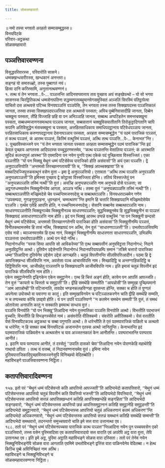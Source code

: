 ```yaml
---
title: सोळसमहावारो

---
```

॥ नमो तस्स भगवतो अरहतो सम्मासम्बुद्धस्स॥  
विनयपिटके  
परिवार-अट्ठकथा  
सोळसमहावारो  


## पञ्ञत्तिवारवण्णना

विसुद्धपरिवारस्स , परिवारोति सासने।  
धम्मक्खन्धसरीरस्स, खन्धकानं अनन्तरा॥  
सङ्गहं यो समारुळ्हो, तस्स पुब्बागतं नयं।  
हित्वा दानि करिस्सामि, अनुत्तानत्थवण्णनं॥  
१. तत्थ यं तेन भगवता…पे॰… पञ्ञत्तन्ति आदिनयप्पवत्ताय ताव पुच्छाय अयं सङ्खेपत्थो – यो सो भगवा सासनस्स चिरट्ठितिकत्थं धम्मसेनापतिना सद्धम्मगारवबहुमानवेगसमुस्सितं अञ्जलिं सिरस्मिं पतिट्ठापेत्वा याचितो दस अत्थवसे पटिच्च विनयपञ्ञत्तिं पञ्ञपेसि, तेन भगवता तस्स तस्स सिक्खापदस्स पञ्ञत्तिकालं जानता, तस्सा तस्सा सिक्खापदपञ्ञत्तिया दस अत्थवसे पस्सता; अपिच पुब्बेनिवासादीहि जानता, दिब्बेन चक्खुना पस्सता, तीहि विज्जाहि छहि वा पन अभिञ्ञाहि जानता, सब्बत्थ अप्पटिहतेन समन्तचक्खुना पस्सता, सब्बधम्मजाननसमत्थाय पञ्ञाय जानता, सब्बसत्तानं चक्खुविसयातीतानि तिरोकुट्टादिगतानि चापि रूपानि अतिविसुद्धेन मंसचक्खुना च पस्सता, अत्तहितसाधिकाय समाधिपदट्ठानाय पटिवेधपञ्ञाय जानता, परहितसाधिकाय करुणापदट्ठानाय देसनापञ्ञाय पस्सता, अरहता सम्मासम्बुद्धेन ‘‘यं पठमं पाराजिकं पञ्ञत्तं, तं कत्थ पञ्ञत्तं, कं आरब्भ पञ्ञत्तं, किस्मिं वत्थुस्मिं पञ्ञत्तं, अत्थि तत्थ पञ्ञत्ति…पे॰… केनाभत’’न्ति।  
२. पुच्छाविस्सज्जने पन ‘‘यं तेन भगवता जानता पस्सता अरहता सम्मासम्बुद्धेन पठमं पाराजिक’’न्ति इदं केवलं पुच्छाय आगतस्स आदिपदस्स पच्चुद्धरणमत्तमेव, ‘‘कत्थ पञ्ञत्तन्ति वेसालिया पञ्ञत्तं; कं आरब्भाति सुदिन्नं कलन्दपुत्तं आरब्भा’’ति एवमादिना पन नयेन पुनपि एत्थ एकेकं पदं पुच्छित्वाव विस्सज्जितं। एका पञ्ञत्तीति ‘‘यो पन भिक्खु मेथुनं धम्मं पटिसेवेय्य पाराजिको होति असंवासो’’ति अयं एका पञ्ञत्ति। द्वे अनुपञ्ञत्तियोति ‘‘अन्तमसो तिरच्छानगतायपी’’ति च, ‘‘सिक्खं अपच्चक्खाया’’ति च मक्कटिवज्जिपुत्तकवत्थूनं वसेन वुत्ता – इमा द्वे अनुपञ्ञत्तियो। एत्तावता ‘‘अत्थि तत्थ पञ्ञत्ति अनुपञ्ञत्ति अनुप्पन्नपञ्ञत्ती’’ति इमिस्सा पुच्छाय द्वे कोट्ठासा विस्सज्जिता होन्ति। ततियं विस्सज्जेतुं पन ‘‘अनुप्पन्नपञ्ञत्ति तस्मिं नत्थी’’ति वुत्तं। अयञ्हि अनुप्पन्नपञ्ञत्ति नाम अनुप्पन्ने दोसे पञ्ञत्ता; सा अट्ठगरुधम्मवसेन भिक्खुनीनंयेव आगता, अञ्ञत्र नत्थि। तस्मा वुत्तं ‘‘अनुप्पन्नपञ्ञत्ति तस्मिं नत्थी’’ति। सब्बत्थपञ्ञत्तीति मज्झिमदेसे चेव पच्चन्तिमजनपदेसु च सब्बत्थपञ्ञत्ति। विनयधरपञ्चमेन गणेन ‘‘उपसम्पदा, गुणङ्गुणूपाहना, धुवनहानं, चम्मत्थरण’’न्ति इमानि हि चत्तारि सिक्खापदानि मज्झिमदेसेयेव पञ्ञत्ति। एत्थेव एतेहि आपत्ति होति, न पच्चन्तिमजनपदेसु। सेसानि सब्बानेव सब्बत्थपञ्ञत्ति नाम।  
साधारणपञ्ञत्तीति भिक्खूनञ्चेव भिक्खुनीनञ्च साधारणपञ्ञत्ति; सुद्धभिक्खूनमेव हि सुद्धभिक्खुनीनं वा पञ्ञत्तं सिक्खापदं असाधारणपञ्ञत्ति नाम होति। इदं पन भिक्खुं आरब्भ उप्पन्ने वत्थुस्मिं ‘‘या पन भिक्खुनी छन्दसो मेथुनं धम्मं पटिसेवेय्य, अन्तमसो तिरच्छानगतेनपि पाराजिका होति असंवासा’’ति भिक्खुनीनम्पि पञ्ञत्तं, विनीतकथामत्तमेव हि तासं नत्थि, सिक्खापदं पन अत्थि, तेन वुत्तं ‘‘साधारणपञ्ञत्ती’’ति। उभतोपञ्ञत्तियम्पि एसेव नयो। ब्यञ्जनमत्तमेव हि एत्थ नानं, भिक्खूनं भिक्खुनीनम्पि साधारणत्ता साधारणपञ्ञत्ति, उभिन्नम्पि पञ्ञत्तत्ता उभतोपञ्ञत्तीति। अत्थे पन भेदो नत्थि।  
निदानोगधन्ति ‘‘यस्स सिया आपत्ति सो आविकरेय्या’’ति एत्थ सब्बापत्तीनं अनुपविट्ठत्ता निदानोगधं; निदाने अनुपविट्ठन्ति अत्थो। दुतियेन उद्देसेनाति निदानोगधं निदानपरियापन्नम्पि समानं ‘‘तत्रिमे चत्तारो पाराजिका धम्मा’’तिआदिना दुतियेनेव उद्देसेन उद्देसं आगच्छति। चतुन्नं विपत्तीनन्ति सीलविपत्तिआदीनं। पठमा हि द्वे आपत्तिक्खन्धा सीलविपत्ति नाम, अवसेसा पञ्च आचारविपत्ति नाम। मिच्छादिट्ठि च अन्तग्गाहिकदिट्ठि च दिट्ठिविपत्ति नाम, आजीवहेतु पञ्ञत्तानि छ सिक्खापदानि आजीवविपत्ति नाम। इति इमासं चतुन्नं विपत्तीनं इदं पाराजिकं सीलविपत्ति नाम होति।  
एकेन समुट्ठानेनाति द्वङ्गिकेन एकेन समुट्ठानेन। एत्थ हि चित्तं अङ्गं होति, कायेन पन आपत्तिं आपज्जति। तेन वुत्तं ‘‘कायतो च चित्ततो च समुट्ठाती’’ति। द्वीहि समथेहि सम्मतीति ‘‘आपन्नोसी’’ति सम्मुखा पुच्छियमानो ‘‘आम आपन्नोम्ही’’ति पटिजानाति, तावदेव भण्डनकलहविग्गहा वूपसन्ता होन्ति, सक्का च होति तं पुग्गलं अपनेत्वा उपोसथो वा पवारणा वा कातुं। इति सम्मुखाविनयेन च पटिञ्ञातकरणेन चाति द्वीहि समथेहि सम्मति, न च तप्पच्चया कोचि उपद्दवो होति। यं पन उपरि पञ्ञत्तिवग्गे ‘‘न कतमेन समथेन सम्मती’’ति वुत्तं, तं समथं ओतारेत्वा अनापत्ति कातुं न सक्काति इममत्थं सन्धाय वुत्तं।  
पञ्ञत्ति विनयोति ‘‘यो पन भिक्खू’’तिआदिना नयेन वुत्तमातिका पञ्ञत्ति विनयोति अत्थो। विभत्तीति पदभाजनं वुच्चति; विभत्तीति हि विभङ्गस्सेवेतं नामं। असंवरोति वीतिक्कमो। संवरोति अवीतिक्कमो। येसं वत्ततीति येसं विनयपिटकञ्च अट्ठकथा च सब्बा पगुणाति अत्थो। ते धारेन्तीति ते एतं पठमपाराजिकं पाळितो च अत्थतो च धारेन्ति; न हि सक्का सब्बं विनयपिटकं अजानन्तेन एतस्स अत्थो जानितुन्ति। केनाभतन्ति इदं पठमपाराजिकं पाळिवसेन च अत्थवसेन च याव अज्जतनकालं केन आनीतन्ति। परम्पराभतन्ति परम्पराय आनीतं।  
३. इदानि याय परम्पराय आनीतं, तं दस्सेतुं ‘‘उपालि दासको चेवा’’तिआदिना नयेन पोराणकेहि महाथेरेहि गाथायो ठपिता । तत्थ यं वत्तब्बं, तं निदानवण्णनायमेव वुत्तं। इमिना नयेन दुतियपाराजिकादिपुच्छाविस्सज्जनेसुपि विनिच्छयो वेदितब्बोति।  
महाविभङ्गे पञ्ञत्तिवारवण्णना निट्ठिता।  


## कतापत्तिवारादिवण्णना

१५७. इतो परं ‘‘मेथुनं धम्मं पटिसेवन्तो कति आपत्तियो आपज्जती’’ति आदिप्पभेदो कतापत्तिवारो, ‘‘मेथुनं धम्मं पटिसेवन्तस्स आपत्तियो चतुन्नं विपत्तीनं कति विपत्तियो भजन्ती’’ति आदिप्पभेदो विपत्तिवारो, ‘‘मेथुनं धम्मं पटिसेवन्तस्स आपत्तियो सत्तन्नं आपत्तिक्खन्धानं कतिहि आपत्तिक्खन्धेहि सङ्गहिता’’ति आदिप्पभेदो सङ्गहवारो, ‘‘मेथुनं धम्मं पटिसेवन्तस्स आपत्तियो छन्नं आपत्तिसमुट्ठानानं कतिहि समुट्ठानेहि समुट्ठहन्ती’’ति आदिप्पभेदो समुट्ठानवारो, ‘‘मेथुनं धम्मं पटिसेवन्तस्स आपत्तियो चतुन्नं अधिकरणानं कतमं अधिकरण’’न्ति आदिप्पभेदो अधिकरणवारो, ‘‘मेथुनं धम्मं पटिसेवन्तस्स आपत्तियो सत्तन्नं समथानं कतिहि समथेहि सम्मन्ती’’ति आदिप्पभेदो समथवारो, तदनन्तरो समुच्चयवारो चाति इमे सत्त वारा उत्तानत्था एव।  
१८८. ततो परं ‘‘मेथुनं धम्मं पटिसेवनपच्चया पाराजिकं कत्थ पञ्ञत्त’’न्तिआदिना नयेन पुन पच्चयवसेन एको पञ्ञत्तिवारो, तस्स वसेन पुरिमसदिसा एव कतापत्तिवारादयो सत्त वाराति एवं अपरेपि अट्ठ वारा वुत्ता, तेपि उत्तानत्था एव। इति इमे अट्ठ, पुरिमा अट्ठाति महाविभङ्गे सोळस वारा दस्सिता। ततो परं तेनेव नयेन भिक्खुनिविभङ्गेपि सोळस वारा आगताति एवमिमे उभतोविभङ्गे द्वत्तिंस वारा पाळिनयेनेव वेदितब्बा। न हेत्थ किञ्चि पुब्बे अविनिच्छितं नाम अत्थि।  
महाविभङ्गे च भिक्खुनिविभङ्गे च  
सोळसमहावारवण्णना निट्ठिता।  